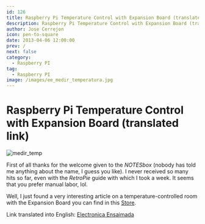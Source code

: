 ```yaml
---
id: 126
title: Raspberry Pi Temperature Control with Expansion Board (translated link)
description: Raspberry Pi Temperature Control with Expansion Board (translated link)
author: Jose Cerrejon
icon: pen-to-square
date: 2013-04-06 12:00:00
prev: /
next: false
category:
  - Raspberry PI
tag:
  - Raspberry PI
image: /images/ee_medir_temperatura.jpg
---
```


# Raspberry Pi Temperature Control with Expansion Board (translated link)

![medir_temp](/images/ee_medir_temperatura.jpg)

First of all thanks for the welcome given to the *NOTESbox* (nobody has told me anything about the name, I guess you like). I never received so many hits so far, even with the *RetroPie* guide with which I took a week. It seems that you prefer manual labor, lol.

Well, I just found a very interesting article on a temperature-controlled room with the Expansion Board you can find in this [Store](//www.electroensaimada.com/tienda.html).

Link translated into English: [Electronica Ensaimada](//translate.google.es/translate?sl=es&tl=en&js=n&prev=_t&hl=es&ie=UTF-8&eotf=1&u=%2F%2Fwww.electroensaimada.com%2Fcontrol-temperatura.html)